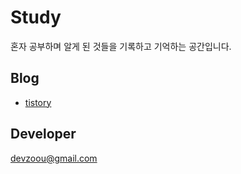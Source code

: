 # Study
혼자 공부하며 알게 된 것들을 기록하고 기억하는 공간입니다.

## Blog
- [tistory](https://devzooo.tistory.com/)

## Developer
devzoou@gmail.com